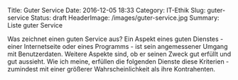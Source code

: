 Title: Guter Service
Date: 2016-12-05 18:33
Category: IT-Ethik
Slug: guter-service
Status: draft
HeaderImage: /images/guter-service.jpg
Summary: Liste guter Service

Was zeichnet einen guten Service aus? <!--more-->Ein Aspekt eines guten
Dienstes - einer Internetseite oder eines Programms - ist sein
angemessener Umgang mit Benutzerdaten. Weitere Aspekte sind, ob er
seinen Zweck gut erfüllt und gut aussieht. Wie ich meine, erfüllen die
folgenden Dienste diese Kriterien - zumindest mit einer größerer
Wahrscheinlichkeit als ihre Kontrahenten.
